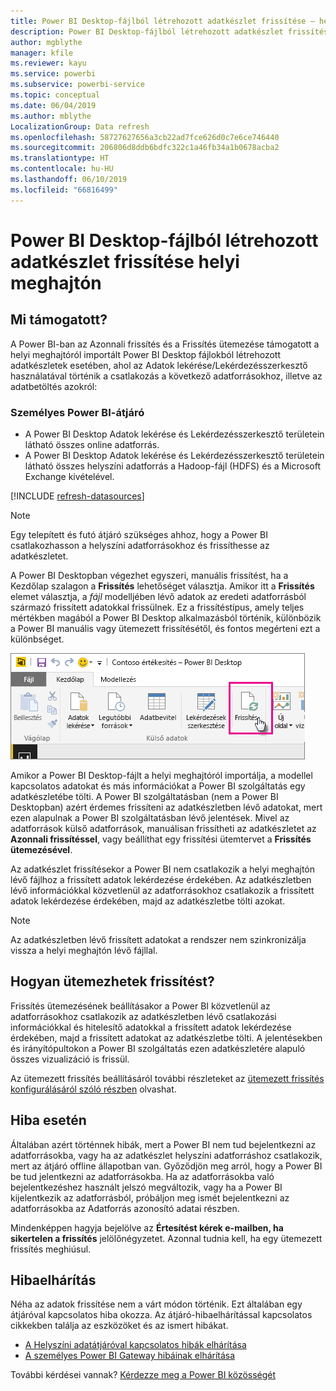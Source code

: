 ```yaml
---
title: Power BI Desktop-fájlból létrehozott adatkészlet frissítése – helyi
description: Power BI Desktop-fájlból létrehozott adatkészlet frissítése helyi meghajtón
author: mgblythe
manager: kfile
ms.reviewer: kayu
ms.service: powerbi
ms.subservice: powerbi-service
ms.topic: conceptual
ms.date: 06/04/2019
ms.author: mblythe
LocalizationGroup: Data refresh
ms.openlocfilehash: 58727627656a3cb22ad7fce626d0c7e6ce746440
ms.sourcegitcommit: 206806d8ddb6bdfc322c1a46fb34a1b0678acba2
ms.translationtype: HT
ms.contentlocale: hu-HU
ms.lasthandoff: 06/10/2019
ms.locfileid: "66816499"
---
```

# <a name="refresh-a-dataset-created-from-a-power-bi-desktop-file-on-a-local-drive"></a>Power BI Desktop-fájlból létrehozott adatkészlet frissítése helyi meghajtón

## <a name="whats-supported"></a>Mi támogatott?

A Power BI-ban az Azonnali frissítés és a Frissítés ütemezése támogatott a helyi meghajtóról importált Power BI Desktop fájlokból létrehozott adatkészletek esetében, ahol az Adatok lekérése/Lekérdezésszerkesztő használatával történik a csatlakozás a következő adatforrásokhoz, illetve az adatbetöltés azokról:

### <a name="power-bi-gateway---personal"></a>Személyes Power BI-átjáró

- A Power BI Desktop Adatok lekérése és Lekérdezésszerkesztő területein látható összes online adatforrás.
- A Power BI Desktop Adatok lekérése és Lekérdezésszerkesztő területein látható összes helyszíni adatforrás a Hadoop-fájl (HDFS) és a Microsoft Exchange kivételével.

<!-- Refresh Data sources-->
[!INCLUDE [refresh-datasources](./includes/refresh-datasources.md)]

> [!NOTE]
> Egy telepített és futó átjáró szükséges ahhoz, hogy a Power BI csatlakozhasson a helyszíni adatforrásokhoz és frissíthesse az adatkészletet.
>
>

A Power BI Desktopban végezhet egyszeri, manuális frissítést, ha a Kezdőlap szalagon a **Frissítés** lehetőséget választja. Amikor itt a **Frissítés** elemet választja, a *fájl* modelljében lévő adatok az eredeti adatforrásból származó frissített adatokkal frissülnek. Ez a frissítéstípus, amely teljes mértékben magából a Power BI Desktop alkalmazásból történik, különbözik a Power BI manuális vagy ütemezett frissítésétől, és fontos megérteni ezt a különbséget.

![Frissítés](media/refresh-desktop-file-local-drive/pbix-refresh.png)

Amikor a Power BI Desktop-fájlt a helyi meghajtóról importálja, a modellel kapcsolatos adatokat és más információkat a Power BI szolgáltatás egy adatkészletébe tölti. A Power BI szolgáltatásban (nem a Power BI Desktopban) azért érdemes frissíteni az adatkészletben lévő adatokat, mert ezen alapulnak a Power BI szolgáltatásban lévő jelentések. Mivel az adatforrások külső adatforrások, manuálisan frissítheti az adatkészletet az **Azonnali frissítéssel**, vagy beállíthat egy frissítési ütemtervet a **Frissítés ütemezésével**.

Az adatkészlet frissítésekor a Power BI nem csatlakozik a helyi meghajtón lévő fájlhoz a frissített adatok lekérdezése érdekében. Az adatkészletben lévő információkkal közvetlenül az adatforrásokhoz csatlakozik a frissített adatok lekérdezése érdekében, majd az adatkészletbe tölti azokat.

> [!NOTE]
> Az adatkészletben lévő frissített adatokat a rendszer nem szinkronizálja vissza a helyi meghajtón lévő fájllal.
>
>

## <a name="how-do-i-schedule-refresh"></a>Hogyan ütemezhetek frissítést?

Frissítés ütemezésének beállításakor a Power BI közvetlenül az adatforrásokhoz csatlakozik az adatkészletben lévő csatlakozási információkkal és hitelesítő adatokkal a frissített adatok lekérdezése érdekében, majd a frissített adatokat az adatkészletbe tölti. A jelentésekben és irányítópultokon a Power BI szolgáltatás ezen adatkészletére alapuló összes vizualizáció is frissül.

Az ütemezett frissítés beállításáról további részleteket az [ütemezett frissítés konfigurálásáról szóló részben](refresh-scheduled-refresh.md) olvashat.

## <a name="when-things-go-wrong"></a>Hiba esetén

Általában azért történnek hibák, mert a Power BI nem tud bejelentkezni az adatforrásokba, vagy ha az adatkészlet helyszíni adatforráshoz csatlakozik, mert az átjáró offline állapotban van. Győződjön meg arról, hogy a Power BI be tud jelentkezni az adatforrásokba. Ha az adatforrásokba való bejelentkezéshez használt jelszó megváltozik, vagy ha a Power BI kijelentkezik az adatforrásból, próbáljon meg ismét bejelentkezni az adatforrásokba az Adatforrás azonosító adatai részben.

Mindenképpen hagyja bejelölve az **Értesítést kérek e-mailben, ha sikertelen a frissítés** jelölőnégyzetet. Azonnal tudnia kell, ha egy ütemezett frissítés meghiúsul.

## <a name="troubleshooting"></a>Hibaelhárítás

Néha az adatok frissítése nem a várt módon történik. Ezt általában egy átjáróval kapcsolatos hiba okozza. Az átjáró-hibaelhárítással kapcsolatos cikkekben találja az eszközöket és az ismert hibákat.

- [A Helyszíni adatátjáróval kapcsolatos hibák elhárítása](service-gateway-onprem-tshoot.md)
- [A személyes Power BI Gateway hibáinak elhárítása](service-admin-troubleshooting-power-bi-personal-gateway.md)

További kérdései vannak? [Kérdezze meg a Power BI közösségét](http://community.powerbi.com/)


